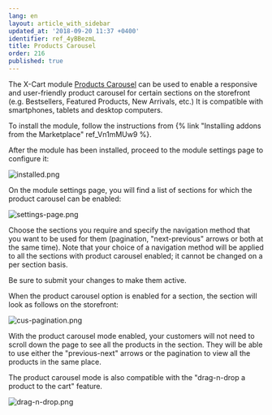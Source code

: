 ```yaml
---
lang: en
layout: article_with_sidebar
updated_at: '2018-09-20 11:37 +0400'
identifier: ref_4yBBezmL
title: Products Carousel
order: 216
published: true
---
```

The X-Cart module [Products Carousel](https://market.x-cart.com/addons/products-carousel.html "Products Carousel") can be used to enable a responsive and user-friendly product carousel for certain sections on the storefront (e.g. Bestsellers, Featured Products, New Arrivals, etc.) It is compatible with smartphones, tablets and desktop computers.

To install the module, follow the instructions from {% link "Installing addons from the Marketplace" ref_Vn1mMUw9 %}.

After the module has been installed, proceed to the module settings page to configure it:

   ![installed.png]({{site.baseurl}}/attachments/ref_4yBBezmL/installed.png)

On the module settings page, you will find a list of sections for which the product carousel can be enabled:

   ![settings-page.png]({{site.baseurl}}/attachments/ref_4yBBezmL/settings-page.png)

Choose the sections you require and specify the navigation method that you want to be used for them (pagination, "next-previous" arrows or both at the same time). Note that your choice of a navigation method will be applied to all the sections with product carousel enabled; it cannot be changed on a per section basis.

Be sure to submit your changes to make them active.

When the product carousel option is enabled for a section, the section will look as follows on the storefront:

   ![cus-pagination.png]({{site.baseurl}}/attachments/ref_4yBBezmL/cus-pagination.png)

With the product carousel mode enabled, your customers will not need to scroll down the page to see all the products in the section. They will be able to use either the "previous-next" arrows or the pagination to view all the products in the same place.

The product carousel mode is also compatible with the "drag-n-drop a product to the cart" feature.

   ![drag-n-drop.png]({{site.baseurl}}/attachments/ref_4yBBezmL/drag-n-drop.png)
